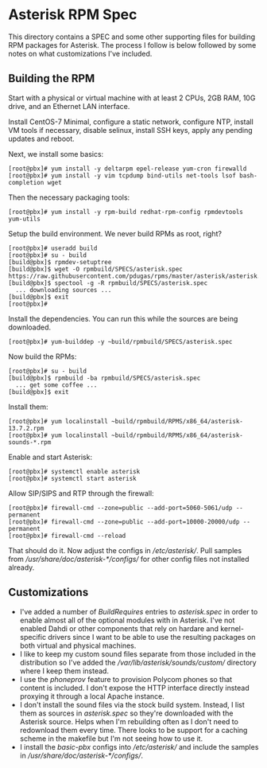 # Asterisk RPM Spec

This directory contains a SPEC and some other supporting files for building RPM
packages for Asterisk.  The process I follow is below followed by some notes on
what customizations I've included.

## Building the RPM

Start with a physical or virtual machine with at least 2 CPUs, 2GB RAM, 10G
drive, and an Ethernet LAN interface.

Install CentOS-7 Minimal, configure a static network, configure NTP, install VM
tools if necessary, disable selinux, install SSH keys, apply any pending
updates and reboot.

Next, we install some basics:
```
[root@pbx]# yum install -y deltarpm epel-release yum-cron firewalld
[root@pbx]# yum install -y vim tcpdump bind-utils net-tools lsof bash-completion wget
```

Then the necessary packaging tools:
```
[root@pbx]# yum install -y rpm-build redhat-rpm-config rpmdevtools yum-utils
```

Setup the build environment.  We never build RPMs as root, right?
```
[root@pbx]# useradd build
[root@pbx]# su - build
[build@pbx]$ rpmdev-setuptree
[build@pbx]$ wget -O rpmbuild/SPECS/asterisk.spec https://raw.githubusercontent.com/pdugas/rpms/master/asterisk/asterisk.spec
[build@pbx]$ spectool -g -R rpmbuild/SPECS/asterisk.spec
  ... downloading sources ...
[build@pbx]$ exit
[root@pbx]#
```

Install the dependencies.  You can run this while the sources are being downloaded.
```
[root@pbx]# yum-builddep -y ~build/rpmbuild/SPECS/asterisk.spec 
```

Now build the RPMs:
```
[root@pbx]# su - build
[build@pbx]$ rpmbuild -ba rpmbuild/SPECS/asterisk.spec
  ... get some coffee ...
[build@pbx]$ exit
```

Install them:
```
[root@pbx]# yum localinstall ~build/rpmbuild/RPMS/x86_64/asterisk-13.7.2.rpm
[root@pbx]# yum localinstall ~build/rpmbuild/RPMS/x86_64/asterisk-sounds-*.rpm
```

Enable and start Asterisk:
```
[root@pbx]# systemctl enable asterisk
[root@pbx]# systemctl start asterisk
```

Allow SIP/SIPS and RTP through the firewall:
```
[root@pbx]# firewall-cmd --zone=public --add-port=5060-5061/udp --permanent 
[root@pbx]# firewall-cmd --zone=public --add-port=10000-20000/udp --permanent 
[root@pbx]# firewall-cmd --reload
```

That should do it.  Now adjust the configs in _/etc/asterisk/_.  Pull samples
from _/usr/share/doc/asterisk-*/configs/_ for other config files not installed
already.

## Customizations

* I've added a number of _BuildRequires_ entries to _asterisk.spec_ in order to
  enable almost all of the optional modules with in Asterisk.  I've not enabled
  Dahdi or other components that rely on hardare and kernel-specific drivers
  since I want to be able to use the resulting packages on both virtual and
  physical machines. 
* I like to keep my custom sound files separate from those included in the
  distribution so I've added the _/var/lib/asterisk/sounds/custom/_ directory
  where I keep them instead.
* I use the _phoneprov_ feature to provision Polycom phones so that content is
  included.  I don't expose the HTTP interface directly instead proxying it
  through a local Apache instance.  
* I don't install the sound files via the stock build system.  Instead, I list
  them as sources in _asterisk.spec_ so they're downloaded with the Asterisk
  source.  Helps when I'm rebuilding often as I don't need to redownload them
  every time.  There looks to be support for a caching scheme in the makefile but
  I'm not seeing how to use it.
* I install the _basic-pbx_ configs into _/etc/asterisk/_ and include the
  samples in _/usr/share/doc/asterisk-*/configs/_.

